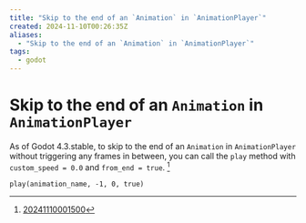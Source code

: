 ```yaml
---
title: "Skip to the end of an `Animation` in `AnimationPlayer`"
created: 2024-11-10T00:26:35Z
aliases:
  - "Skip to the end of an `Animation` in `AnimationPlayer`"
tags:
  - godot
---
```


# Skip to the end of an `Animation` in `AnimationPlayer`

As of Godot 4.3.stable, to skip to the end of an `Animation` in `AnimationPlayer` without triggering any frames in between, you can call the `play` method with `custom_speed = 0.0` and `from_end = true`. [^1]

```gdscript
play(animation_name, -1, 0, true)
```

[^1]: [20241110001500](../entries/20241110001500.md)
